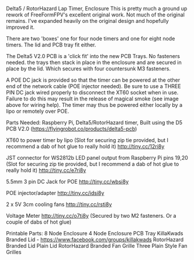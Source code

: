 Delta5 / RotorHazard Lap Timer, Enclosure
This is pretty much a ground up rework of FreeFormFPV's excellent original work. Not much of the original remains. I've expanded heavily on the original design and hopefully improved it.

There are two 'boxes' one for four node timers and one for eight node timers. The lid and PCB tray fit either.

The Delta5 V2.0 PCB is a 'click fit' into the new PCB Trays. No fasteners needed. the trays then stack in place in the enclosure and are secured in place by the lid. Which secures with four countersunk M3 fasteners.

A POE DC jack is provided so that the timer can be powered at the other end of the network cable (POE injector needed). Be sure to use a THREE PIN DC jack wired properly to disconnect the XT60 socket when in use. Failure to do this may result in the release of magical smoke (see image above for wiring help). The timer may thus be powered either locally by a lipo or remotely over POE.

Parts Needed:
Raspberry Pi, Delta5/RotorHazard timer, Built using the D5 PCB V2.0 (https://flyingrobot.co/products/delta5-pcb)

XT60 to power timer by lipo (Slot for securing zip tie provided, but I recommend a dab of hot glue to really hold it)
http://tiny.cc/12ri8y

JST connector for WS2812b LED panel output from Raspberry Pi pins 19,20 (Slot for securing zip tie provided, but I recommend a dab of hot glue to really hold it)
http://tiny.cc/e7ri8y

5.5mm 3 pin DC Jack for POE
http://tiny.cc/wbsi8y

POE injector/adapter
http://tiny.cc/idsi8y

2 x 5V 3cm cooling fans
http://tiny.cc/rsti8y

Voltage Meter
http://tiny.cc/o7ti8y
(Secured by two M2 fasteners. Or a couple of dabs of hot glue)

Printable Parts:
8 Node Enclosure
4 Node Enclosure
PCB Tray
KillaKwads Branded Lid - https://www.facebook.com/groups/killakwads
RotorHazard Branded Lid
Plain Lid
RotorHazard Branded Fan Grille
Three Plain Style Fan Grilles

